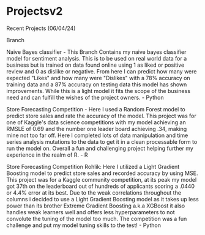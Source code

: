 # Projectsv2
Recent Projects (06/04/24)

Branch

Naive Bayes classifier - This Branch Contains my naive bayes classifier model for sentiment analysis. This is to be used on real world data for a business but is trained on data found online using 1 as liked or positive review and 0 as dislike or negative. From here I can predict how many were expected "Likes" and how many were "Dislikes" with a 78% accuracy on training data and a 87% accuracy on testing data this model has shown improvements. While this is a light model it fits the scope of the business need and can fulfill the wishes of the project owners. - Python

Store Forecasting Competition - Here I used a Random Forest model to predict store sales and rate the accuracy of the model. This project was for one of Kaggle's data science competitions with my model achieving an RMSLE of 0.69 and the number one leader board achieving .34, making mine not too far off. Here I completed lots of data manipulation and time series analysis mutations to the data to get it in a clean processable form to run the model on. Overall a fun and challenging project helping further my experience in the realm of R. - R

Store Forecasting Competition Rohlik: Here I utilized a Light Gradient Boosting model to predict store sales and recorded accuracy by using MSE. This project was for a Kaggle community competition, at its peak my model got 37th on the leaderboard out of hundreds of applicants scoring a .0440 or 4.4% error at its best. Due to the weak correlations throughout the columns i decided to use a Light Gradient Boosting model as it takes up less power than its brother Extreme Gradient Boosting a.k.a XGBoost it also handles weak learners well and offers less hyperparameters to not convolute the tuning of the model too much. The competition was a fun challenge and put my model tuning skills to the test! - Python
